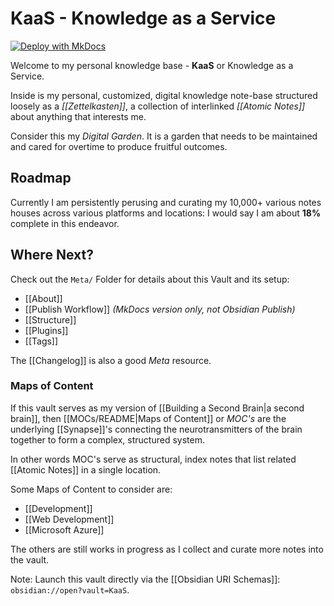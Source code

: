 # KaaS - Knowledge as a Service

[![Deploy with MkDocs](https://github.com/jimbrig/KaaS/actions/workflows/deploy.yml/badge.svg)](https://github.com/jimbrig/KaaS/actions/workflows/deploy.yml)

Welcome to my personal knowledge base - **KaaS** or Knowledge as a Service.

Inside is my personal, customized, digital knowledge note-base structured loosely as a *[[Zettelkasten]]*, a collection of interlinked *[[Atomic Notes]]* about anything that interests me.

Consider this my *Digital Garden*. It is a garden that needs to be maintained and cared for overtime to produce fruitful outcomes.

## Roadmap

Currently I am persistently perusing and curating my 10,000+ various notes houses across various platforms and locations: I would say I am about **18%** complete in this endeavor.


## Where Next?

Check out the `Meta/` Folder for details about this Vault and its setup:

- [[About]]
- [[Publish Workflow]] *(MkDocs version only, not Obsidian Publish)*
- [[Structure]]
- [[Plugins]]
- [[Tags]]

The [[Changelog]] is also a good *Meta* resource.

### Maps of Content

If this vault serves as my version of [[Building a Second Brain|a second brain]], then [[MOCs/README|Maps of Content]] or *MOC's* are the underlying [[Synapse]]'s connecting the neurotransmitters of the brain together to form a complex, structured system. 

In other words MOC's serve as structural, index notes that list related [[Atomic Notes]] in a single location.

Some Maps of Content to consider are:

- [[Development]]
- [[Web Development]]
- [[Microsoft Azure]]

The others are still works in progress as I collect and curate more notes into the vault.



Note: Launch this vault directly via the [[Obsidian URI Schemas]]: `obsidian://open?vault=KaaS`.

